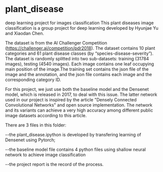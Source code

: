 # plant_disease
deep learning project for images classification
This plant diseases image classification is a group project for deep learning developed by Hyunjae Yu and Xiaodan Chen. 

The dataset is from the AI Challenger Competition (https://challenger.ai/competition/pdr2018). The dataset contains 10 plant categories and 61 plant disease classes (by “species-disease-severity”). The dataset is randomly splitted into two sub-datasets: training (31784 images), testing (4540 images). Each image contains one leaf occupying main position of the image.The training set contains the json file of the image and the annotation, and the json file contains each image and the corresponding category ID.

For this project, we just use both the baseline model and the Densenet model, which is released in 2017, to deal with this issue. The latter network used in our project is inspired by the article "Densely Connected Convolutional Networks" and open source implementation. The network and its variants can achieve a very high accuracy among different public image datasets according to this article. 

There are 3 files in this folder:

--the plant_disease.ipython is developed by transfering learning of Densenet using Pytorch; 

--the baseline model file contains 4 python files using shallow neural network to achieve image classification

--the project report is the record of the process.

